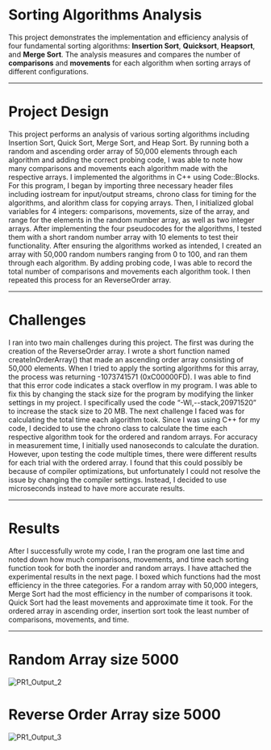 # Sorting Algorithms Analysis

This project demonstrates the implementation and efficiency analysis of four fundamental sorting algorithms: **Insertion Sort**, **Quicksort**, **Heapsort**, and **Merge Sort**. The analysis measures and compares the number of **comparisons** and **movements** for each algorithm when sorting arrays of different configurations.

---

# Project Design
This project performs an analysis of various sorting algorithms including Insertion Sort, Quick Sort, Merge Sort, and Heap Sort. By running both a random and ascending order array of 50,000 elements through each algorithm and adding the correct probing code, I was able to note how many comparisons and movements each algorithm made with the respective arrays. I implemented the algorithms in C++ using Code::Blocks. 
For this program, I began by importing three necessary header files including iostream for input/output streams, chrono class for timing for the algorithms, and alorithm class for copying arrays. Then, I initialized global variables for 4 integers: comparisons, movements, size of the array, and range for the elements in the random number array, as well as two integer arrays. After implementing the four pseudocodes for the algorithms, I tested them with a short random number array with 10 elements to test their functionality. After ensuring the algorithms worked as intended, I created an array with 50,000 random numbers ranging from 0 to 100, and ran them through each algorithm. By adding probing code, I was able to record the total number of comparisons and movements each algorithm took. I then repeated this process for an ReverseOrder array. 

---

# Challenges
I ran into two main challenges during this project. The first was during the creation of the ReverseOrder array. I wrote a short function named createInOrderArray() that made an ascending order array consisting of 50,000 elements. When I tried to apply the sorting algorithms for this array, the process was returning -1073741571 (0xC00000FD). I was able to find that this error code indicates a stack overflow in my program. I was able to fix this by changing the stack size for the program by modifying the linker settings in my project. I specifically used the code “-Wl,--stack,20971520” to increase the stack size to 20 MB. 
The next challenge I faced was for calculating the total time each algorithm took. Since I was using C++ for my code, I decided to use the chrono class to calculate the time each respective algorithm took for the ordered and random arrays. For accuracy in measurement time, I initially used nanoseconds to calculate the duration. However, upon testing the code multiple times, there were different results for each trial with the ordered array. I found that this could possibly be because of compiler optimizations, but unfortunately I could not resolve the issue by changing the compiler settings. Instead, I decided to use microseconds instead to have more accurate results.

---

# Results
After I successfully wrote my code, I ran the program one last time and noted down how much comparisons, movements, and time each sorting function took for both the inorder and random arrays. I have attached the experimental results in the next page. I boxed which functions had the most efficiency in the three categories. For a random array with 50,000 integers, Merge Sort had the most efficiency in the number of comparisons it took. Quick Sort had the least movements and approximate time it took. For the ordered array in ascending order, insertion sort took the least number of comparisons, movements, and time. 

---

# Random Array size 5000
![PR1_Output_2](https://github.com/user-attachments/assets/848e6d1e-75d7-4c01-aa5b-242dd48012f0)
# Reverse Order Array size 5000
![PR1_Output_3](https://github.com/user-attachments/assets/e8ed9e7e-ba7e-45f5-94d0-b1210402ccc5)

